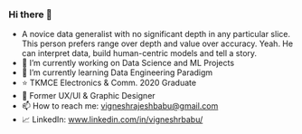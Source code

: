 ### Hi there 👋

- A novice data generalist with no significant depth in any particular slice. This person prefers range over depth and value over accuracy. Yeah. He can interpret data, build human-centric models and tell a story.
- 🔭 I’m currently working on Data Science and ML Projects
- 🌱 I’m currently learning Data Engineering Paradigm
- ⭐ TKMCE Electronics & Comm. 2020 Graduate
- 🎇 Former UX/UI & Graphic Designer 
- 📫 How to reach me: vigneshrajeshbabu@gmail.com
- 📈 LinkedIn: www.linkedin.com/in/vigneshrbabu/
<!--
**vrbabu9000/vrbabu9000** is a ✨ _special_ ✨ repository because its `README.md` (this file) appears on your GitHub profile.

Here are some ideas to get you started:

- 🔭 I’m currently working on ...
- 🌱 I’m currently learning ...
- 👯 I’m looking to collaborate on ...
- 🤔 I’m looking for help with ...
- 💬 Ask me about ...
- 📫 How to reach me: ...
- 😄 Pronouns: ...
- ⚡ Fun fact: ...
-->
